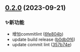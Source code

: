 

## [0.2.0](https://github.com/qf-design/qf-design/compare/0.1.2...0.2.0) (2023-09-21)


### ✨新功能

* 增加commitlint ([6fe804b](https://github.com/qf-design/qf-design/commit/6fe804b2ecd7e39f8acee7f66105622074f0fbb3))
* update build release ([b0db0f6](https://github.com/qf-design/qf-design/commit/b0db0f6be473fd474b165b6b7477ebd37144ae0f))
* update commit lint ([357b74e](https://github.com/qf-design/qf-design/commit/357b74e807e4d93300cfd21ecbbda63a57b69606))